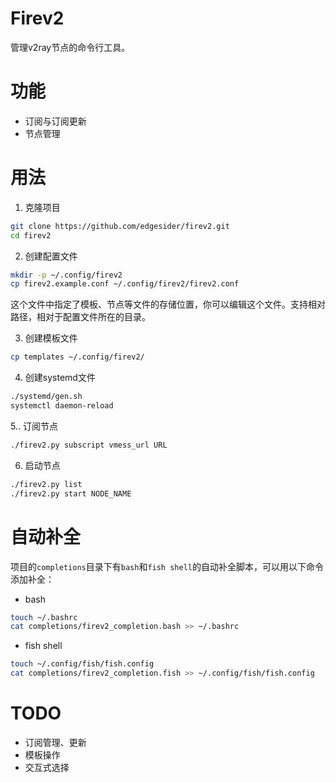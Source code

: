 # Firev2

管理v2ray节点的命令行工具。

# 功能

- 订阅与订阅更新
- 节点管理

# 用法

1. 克隆项目

```bash
git clone https://github.com/edgesider/firev2.git
cd firev2
```

2. 创建配置文件

```bash
mkdir -p ~/.config/firev2
cp firev2.example.conf ~/.config/firev2/firev2.conf
```

这个文件中指定了模板、节点等文件的存储位置，你可以编辑这个文件。支持相对路径，相对于配置文件所在的目录。

3. 创建模板文件

```bash
cp templates ~/.config/firev2/
```

4. 创建systemd文件

```bash
./systemd/gen.sh
systemctl daemon-reload
```

5.. 订阅节点

```bash
./firev2.py subscript vmess_url URL
```

6. 启动节点

```bash
./firev2.py list
./firev2.py start NODE_NAME
```

# 自动补全

项目的`completions`目录下有`bash`和`fish shell`的自动补全脚本，可以用以下命令添加补全：

- bash

```bash
touch ~/.bashrc
cat completions/firev2_completion.bash >> ~/.bashrc
```

- fish shell

```bash
touch ~/.config/fish/fish.config
cat completions/firev2_completion.fish >> ~/.config/fish/fish.config
```

# TODO

- 订阅管理、更新
- 模板操作
- 交互式选择